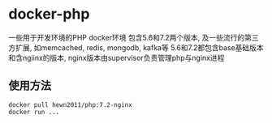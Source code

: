 # docker-php
一些用于开发环境的PHP docker环境
包含5.6和7.2两个版本, 及一些流行的第三方扩展, 如memcached, redis, mongodb, kafka等
5.6和7.2都包含base基础版本和含ngiinx的版本, nginx版本由supervisor负责管理php与nginx进程

## 使用方法
```
docker pull hewn2011/php:7.2-nginx
docker run ...
```
